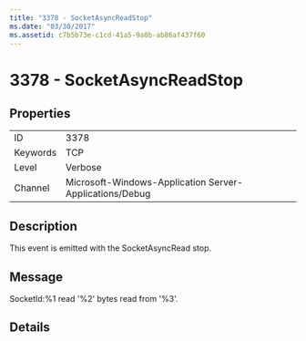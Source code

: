 ```yaml
---
title: "3378 - SocketAsyncReadStop"
ms.date: "03/30/2017"
ms.assetid: c7b5b73e-c1cd-41a5-9a0b-ab86af437f60
---
```

# 3378 - SocketAsyncReadStop
## Properties  
  
|||  
|-|-|  
|ID|3378|  
|Keywords|TCP|  
|Level|Verbose|  
|Channel|Microsoft-Windows-Application Server-Applications/Debug|  
  
## Description  
 This event is emitted with the SocketAsyncRead stop.  
  
## Message  
 SocketId:%1 read '%2' bytes read from '%3'.  
  
## Details
